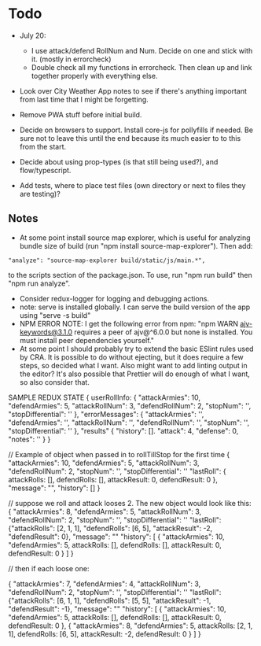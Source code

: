 # Todo


- July 20:
  - I use attack/defend RollNum and Num. Decide on one and stick with it. (mostly in errorcheck)
  - Double check all my functions in errorcheck. Then clean up and link together properly with everything else.


- Look over City Weather App notes to see if there's anything important from last time that I might be forgetting.
- Remove PWA stuff before initial build.
- Decide on browsers to support. Install core-js for pollyfills if needed. Be sure not to leave this until the end because its much easier to to this from the start.
- Decide about using prop-types (is that still being used?), and flow/typescript.
- Add tests, where to place test files (own directory or next to files they are testing)?

## Notes

- At some point install source map explorer, which is useful for analyzing bundle size of build (run "npm install source-map-explorer"). Then add:
```
"analyze": "source-map-explorer build/static/js/main.*",
```
to the scripts section of the package.json. To use, run "npm run build" then "npm run analyze".
- Consider redux-logger for logging and debugging actions.
- note: serve is installed globally. I can serve the build version of the app using "serve -s build"
- NPM ERROR NOTE: I get the following error from npm: "npm WARN ajv-keywords@3.1.0 requires a peer of ajv@^6.0.0 but none is installed. You must install peer dependencies yourself."
- At some point I should probably try to extend the basic ESlint rules used by CRA. It is possible to do without ejecting, but it does require a few steps, so decided what I want. Also might want to add linting output in the editor? It's also possible that Prettier will do enough of what I want, so also consider that.



SAMPLE REDUX STATE
{
  userRollInfo: {
    "attackArmies": 10,
    "defendArmies": 5,
    "attackRollNum": 3,
    "defendRollNum": 2,
    "stopNum": '',
    "stopDifferential": ''
  },
  "errorMessages": {
    "attackArmies": '',
    "defendArmies": '',
    "attackRollNum": '',
    "defendRollNum": '',
    "stopNum": '',
    "stopDifferential": ''
  },
  "results" {
    "history": [].
    "attack": 4,
    "defense": 0,
    "notes": ''
  }
}



// Example of object when passed in to rollTillStop for the first time
{
  "attackArmies": 10,
  "defendArmies": 5,
  "attackRollNum": 3,
  "defendRollNum": 2,
  "stopNum": '',
  "stopDifferential": ''
  "lastRoll": {
    attackRolls: [],
    defendRolls: [],
    attackResult: 0,
    defendResult: 0
  },
  "message": "",
  "history": []
}

// suppose we roll and attack looses 2. The new object would look like this:
{
  "attackArmies": 8,
  "defendArmies": 5,
  "attackRollNum": 3,
  "defendRollNum": 2,
  "stopNum": '',
  "stopDifferential": ''
  "lastRoll": {"attackRolls": [2, 1, 1], "defendRolls": [6, 5], "attackResult": -2, "defendResult": 0},
  "message": ""
  "history": [
    {
      "attackArmies": 10,
      "defendArmies": 5,
      attackRolls: [],
      defendRolls: [],
      attackResult: 0,
      defendResult: 0
    }
  ]
}

// then if each loose one:

{
  "attackArmies": 7,
  "defendArmies": 4,
  "attackRollNum": 3,
  "defendRollNum": 2,
  "stopNum": '',
  "stopDifferential": ''
  "lastRoll": {"attackRolls": [6, 1, 1], "defendRolls": [5, 5], "attackResult": -1, "defendResult": -1},
  "message": ""
  "history": [
    {
      "attackArmies": 10,
      "defendArmies": 5,
      attackRolls: [],
      defendRolls: [],
      attackResult: 0,
      defendResult: 0
    },
    {
      "attackArmies": 8,
      "defendArmies": 5,
      attackRolls: [2, 1, 1],
      defendRolls: [6, 5],
      attackResult: -2,
      defendResult: 0
    }
  ]
}
